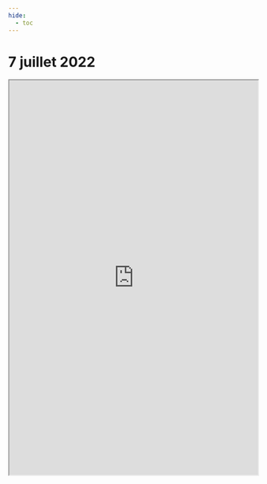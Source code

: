 ```yaml
---
hide:
  - toc
---
```


# 7 juillet 2022

<iframe width="100%" height="800" src="https://pad.lamyne.org/s/FUC22_low-tech_jeudi"></iframe>
